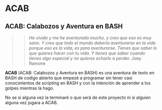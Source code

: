 # ACAB 
## ACAB: Calabozos y Aventura en BASH

> > *He vivido y me he aventurado mucho, y creo que eso es muy sano.
> > Y creo que todo el mundo debería aventurarse en la vida porque
> > eso es la vida, es para aventurarse.
> > Tienes que saber lo que quieres hacer con tu vida.
> > Y tienes que saber cuando tienes algo especial
> > y no quieres echarlo a perder.*
> > Joey Ramone

**ACAB** (ACAB: Calabozos y Aventura en BASH) es una aventura de texto
en BASH de codigo abierto que empezé a programar sin tener casi conocimientos de
scripting en BASH y con la intención de aprender a los golpes mientras la hago.

No se si alguna vez la terminaré o que será de este proyecto ni si alguien alguna vez
jugara a ACAB.

